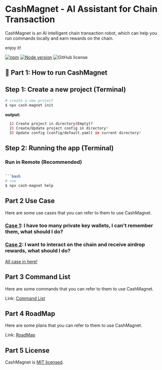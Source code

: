 # CashMagnet - AI Assistant for Chain Transaction

CashMagnet is an AI intelligent chain transaction robot, which can help you run commands locally and earn rewards on the chain.

enjoy it!

[![npm](https://img.shields.io/npm/v/level.svg)](https://www.npmjs.com/package/level) [![Node version](https://img.shields.io/node/v/level.svg)](https://www.npmjs.com/package/level) ![GitHub license](https://img.shields.io/github/license/0x00DAO/CashMagnet)

## :pushpin: Part 1: How to run CashMagnet

## Step 1: Create a new project (Terminal)

```bash
# create a new project
$ npx cash-magnet init
```

**output:**

```bash
  1) Create project in directory(Empty)?
  2) Create/Update project config in directory?
  3) Update config (config/default.yaml) in current directory?
```

## Step 2: Running the app (Terminal)

### Run in Remote (Recommended)

````bash

```bash
# run
$ npx cash-magnet help

````

## Part 2 Use Case

Here are some use cases that you can refer to them to use CashMagnet.

### [Case 1](wiki/UseCase.md#case-1-i-have-too-many-private-key-wallets-i-cant-remember-them-what-should-i-do): I have too many private key wallets, I can't remember them, what should I do?

### [Case 2](wiki/UseCase.md#case-2-coming-soon): I want to interact on the chain and receive airdrop rewards, what should I do?

[All case in here!](wiki/UseCase.md)

## Part 3 Command List

Here are some commands that you can refer to them to use CashMagnet.

Link: [Command List](wiki/CommandList.md)

## Part 4 RoadMap

Here are some plans that you can refer to them to use CashMagnet.

Link: [RoadMap](wiki/RoadMap.md)

## Part 5 License

CashMagnet is [MIT licensed](LICENSE).
